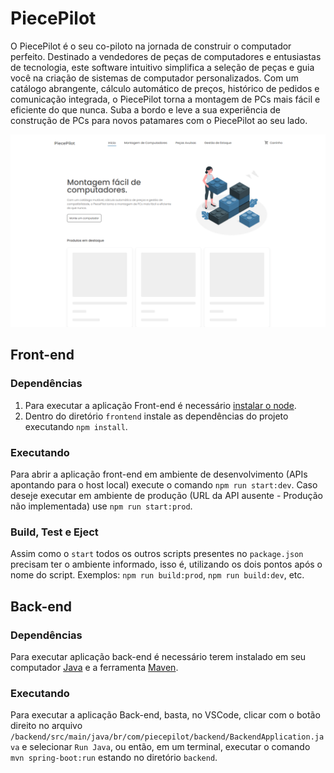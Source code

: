 # PiecePilot

O PiecePilot é o seu co-piloto na jornada de construir o computador perfeito. Destinado a vendedores de peças de computadores e entusiastas de tecnologia, este software intuitivo simplifica a seleção de peças e guia você na criação de sistemas de computador personalizados. Com um catálogo abrangente, cálculo automático de preços, histórico de pedidos e comunicação integrada, o PiecePilot torna a montagem de PCs mais fácil e eficiente do que nunca. Suba a bordo e leve a sua experiência de construção de PCs para novos patamares com o PiecePilot ao seu lado.

<img src="./image.png" width=612.5>

## Front-end

### Dependências

1. Para executar a aplicação Front-end é necessário [instalar o node](https://nodejs.org/en/download).
2. Dentro do diretório `frontend` instale as dependências do projeto executando `npm install`.

### Executando

Para abrir a aplicação front-end em ambiente de desenvolvimento (APIs apontando para o host local) execute o comando `npm run start:dev`. Caso deseje executar em ambiente de produção (URL da API ausente - Produção não implementada) use `npm run start:prod`.

### Build, Test e Eject

Assim como o `start` todos os outros scripts presentes no `package.json` precisam ter o ambiente informado, isso é, utilizando os dois pontos após o nome do script. Exemplos: `npm run build:prod`, `npm run build:dev`, etc.

## Back-end

### Dependências

Para executar aplicação back-end é necessário terem instalado em seu computador [Java](https://www.java.com/pt-BR/download/) e a ferramenta [Maven](https://maven.apache.org/install.html).

### Executando

Para executar a aplicação Back-end, basta, no VSCode, clicar com o botão direito no arquivo `/backend/src/main/java/br/com/piecepilot/backend/BackendApplication.java` e selecionar `Run Java`, ou então, em um terminal, executar o comando `mvn spring-boot:run` estando no diretório `backend`.

